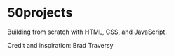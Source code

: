 # 50projects
Building from scratch with HTML, CSS, and JavaScript. 

Credit and inspiration: Brad Traversy
